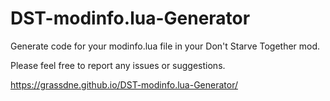 # DST-modinfo.lua-Generator
Generate code for your modinfo.lua file in your Don't Starve Together mod.

Please feel free to report any issues or suggestions.

https://grassdne.github.io/DST-modinfo.lua-Generator/
